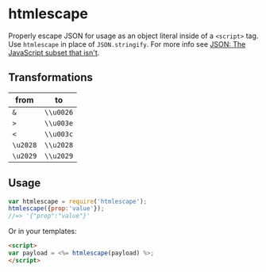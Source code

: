 # htmlescape

Properly escape JSON for usage as an object literal inside of a `<script>` tag. Use `htmlescape` in place
of `JSON.stringify`. For more info
see [JSON: The JavaScript subset that isn't](http://timelessrepo.com/json-isnt-a-javascript-subset).

## Transformations

| from     | to        |
| -------- |:---------:|
| `&`      | `\\u0026` |
| `>`      | `\\u003e` |
| `<`      | `\\u003c` |
| `\u2028` | `\\u2028` |
| `\u2029` | `\\u2029` |

## Usage

```js
var htmlescape = require('htmlescape');
htmlescape({prop:'value'});
//=> '{"prop":"value"}'
```

Or in your templates:

```html
<script>
var payload = <%= htmlescape(payload) %>;
</script>
```
